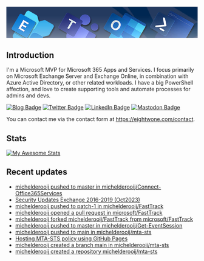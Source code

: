 ![Banner](assets/Metro_v6_Banner_GitHub.jpg)

## Introduction
I'm a Microsoft MVP for Microsoft 365 Apps and Services. I focus primarily on Microsoft Exchange Server and Exchange Online, 
in combination with Azure Active Directory, or other related workloads. I have a big PowerShell affection, and love to create 
supporting tools and automate processes for admins and devs.

<a href="https://eightwone.com"><img src="https://img.shields.io/badge/-Blog-blue?style=for-the-badge&logo=wordpress&logoColor=white" alt="Blog Badge"/></a>
<a href="https://twitter.com/mderooij"><img src="https://img.shields.io/badge/Twitter-blue?style=for-the-badge&logo=twitter&logoColor=white" alt="Twitter Badge"/></a>
<a href="https://nl.linkedin.com/in/michelderooij"><img src="https://img.shields.io/badge/LinkedIn-blue?style=for-the-badge&logo=linkedin&logoColor=white" alt="LinkedIn Badge"/></a>
<a rel="me" href="https://mastodon.cloud/@mderooij"><img src="https://img.shields.io/badge/-Mastodon-blueviolet?style=for-the-badge&logo=mastodon&logoColor=white" alt="Mastodon Badge"/></a>

You can contact me via the contact form at https://eightwone.com/contact.

## Stats
[![My Awesome Stats](https://awesome-github-stats.azurewebsites.net/user-stats/michelderooij?cardType=level&theme=github-dark&preferLogin=false)](https://git.io/awesome-stats-card)

## Recent updates
<!-- LATESTACTIVITY:START -->
- [michelderooij pushed to master in michelderooij/Connect-Office365Services](https://github.com/michelderooij/Connect-Office365Services/compare/4508f09e23...b392cc9707)
- [Security Updates Exchange 2016-2019 &lpar;Oct2023&rpar;](https://eightwone.com/2023/10/10/security-updates-exchange-2016-2019-oct2023/)
- [michelderooij pushed to patch-1 in michelderooij/FastTrack](https://github.com/michelderooij/FastTrack/compare/3462cba15c...4a4f90342b)
- [michelderooij opened a pull request in microsoft/FastTrack](https://github.com/microsoft/FastTrack/pull/175)
- [michelderooij forked michelderooij/FastTrack from microsoft/FastTrack](https://github.com/michelderooij/FastTrack)
- [michelderooij pushed to master in michelderooij/Get-EventSession](https://github.com/michelderooij/Get-EventSession/compare/8134d60015...91e4e078f2)
- [michelderooij pushed to main in michelderooij/mta-sts](https://github.com/michelderooij/mta-sts/compare/0ba42938f5...e7770bb2fc)
- [Hosting MTA-STS policy using GitHub Pages](https://eightwone.com/2023/10/05/hosting-mta-sts-policy-using-github-pages/)
- [michelderooij created a branch main in michelderooij/mta-sts](https://github.com/michelderooij/mta-sts/compare/main)
- [michelderooij created a repository michelderooij/mta-sts](https://github.com/michelderooij/mta-sts//)
<!-- LATESTACTIVITY:END -->
